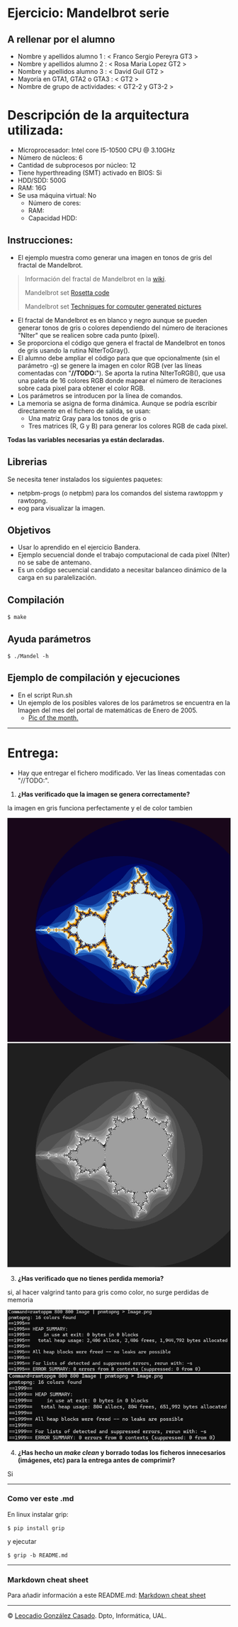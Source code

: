 # Ejercicio: Mandelbrot serie

## A rellenar por el alumno
 * Nombre y apellidos alumno 1 : < Franco Sergio Pereyra GT3 >
 * Nombre y apellidos alumno 2 : < Rosa Maria Lopez GT2 >
 * Nombre y apellidos alumno 3 : < David Guil GT2 >
 * Mayoría en GTA1, GTA2 o GTA3 : < GT2 >
 * Nombre de grupo de actividades: < GT2-2 y GT3-2 >
# Descripción de la arquitectura utilizada: 
 * Microprocesador: Intel core I5-10500 CPU @ 3.10GHz
 * Número de núcleos: 6
 * Cantidad de subprocesos por núcleo: 12 
 * Tiene hyperthreading (SMT) activado en BIOS: Si
 * HDD/SDD: 500G
 * RAM: 16G
 * Se usa máquina virtual: No
    - Número de cores:
    - RAM: 
    - Capacidad HDD: 

## Instrucciones:
* El ejemplo muestra como generar una imagen en tonos de gris del fractal de Mandelbrot.

> Información del fractal de Mandelbrot en la [wiki](https://es.wikipedia.org/wiki/Conjunto_de_Mandelbrot). 
>
> Mandelbrot set [Rosetta code](https://rosettacode.org/wiki/Mandelbrot_set#C)
>
> Mandelbrot set  [Techniques for computer generated pictures](https://www.math.univ-toulouse.fr/~cheritat/wiki-draw/index.php/Mandelbrot_set) 

* El fractal de Mandelbrot es en blanco y negro aunque se pueden generar tonos de gris o colores dependiendo del número de iteraciones "NIter" que se realicen sobre cada punto (pixel).
* Se proporciona el código que genera el fractal de Mandelbrot en tonos de gris usando la rutina NIterToGray().
* El alumno debe ampliar el código para que que opcionalmente (sin el parámetro -g) se  genere la imagen en color RGB (ver las líneas comentadas con "**//TODO:**"). Se aporta la rutina NIterToRGB(), que usa una paleta de 16 colores RGB donde mapear el número de iteraciones sobre cada pixel para obtener el color RGB. 
* Los parámetros se introducen por la línea de comandos.
* La memoria se asigna de forma dinámica. 
Aunque se podría escribir directamente en el fichero de salida, se usan:
    - Una matriz Gray para los tonos de gris o
    - Tres matrices (R, G y B) para generar los colores RGB de cada pixel.

**Todas las variables necesarias ya están declaradas.**

## Librerias
Se necesita tener instalados los siguientes paquetes:
  * netpbm-progs (o netpbm) para los comandos del sistema rawtoppm y rawtopng.
  * eog para visualizar la imagen.

## Objetivos
  * Usar lo aprendido en el ejercicio Bandera.
  * Ejemplo secuencial donde el trabajo computacional de cada pixel (NIter) no se sabe de antemano.
  * Es un código secuencial candidato a necesitar balanceo dinámico de la carga en su paralelización.

## Compilación
```console 
$ make 
```

## Ayuda parámetros 
```console
$ ./Mandel -h
```

## Ejemplo de compilación y ejecuciones
 * En el script Run.sh
 * Un ejemplo de los posibles valores de los parámetros se encuentra en la Imagen del mes del portal de matemáticas de Enero de 2005.
    - [Pic of the month.](https://en.wikipedia.org/wiki/File:Mandelpart2.jpg)

- - - 
# Entrega:
 * Hay que entregar el fichero modificado. Ver las líneas comentadas con "//TODO:".

1. **¿Has verificado que la imagen se genera correctamente?**
   
la imagen en gris funciona perfectamente y el de color tambien

![captura](img/mandelbrot_color.png)
![captura](img/mandelbrot_gris.png)

3. **¿Has verificado que no tienes perdida memoria?** 

si, al hacer valgrind tanto para gris como color, no surge perdidas de memoria

![captura](img/Captura1.png)
![captura](img/Captura2.png)

4.  **¿Has hecho un *make clean* y borrado todas los ficheros innecesarios (imágenes, etc) para la entrega antes de comprimir?**
   
Si

- - - 
### Como ver este .md 
En linux instalar grip:
```console 
$ pip install grip 
```
y ejecutar
```console
$ grip -b README.md
```

- - - 
### Markdown cheat sheet
Para añadir información a este README.md:
[Markdown cheat sheet](https://www.markdownguide.org/cheat-sheet/)

- - -
&copy; [Leocadio González Casado](https://sites.google.com/ual.es/leo). Dpto, Informática, UAL.
